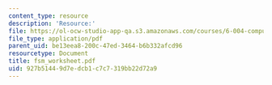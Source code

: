 ```yaml
---
content_type: resource
description: 'Resource:'
file: https://ol-ocw-studio-app-qa.s3.amazonaws.com/courses/6-004-computation-structures-spring-2017/927b51449d7edcb1c7c7319bb22d72a9_fsm_worksheet.pdf
file_type: application/pdf
parent_uid: be13eea8-200c-47ed-3464-b6b332afcd96
resourcetype: Document
title: fsm_worksheet.pdf
uid: 927b5144-9d7e-dcb1-c7c7-319bb22d72a9
---
```

